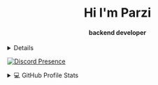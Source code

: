 <div align="center">
<h1 align="center">Hi I'm Parzi</h1>
<h4 align="center">backend developer
</h4>
</div>
<div align="center">
  <a href="https://parzi.dev/"></a>
</div>

<details>

<div>
  <samp>
    <h2 align="center">social</h2>
    <p align="center">
      <br/>
      <a href="https://twitter.com/parzidev" target="blank"><img align="center"
         src="https://img.shields.io/badge/twitter-%293462.svg?style=for-the-badge&logo=twitter&logoColor=white"
         alt="parzi" height="30"/></a>
      
    </p>
  
    
  </samp>
  
  
</div>
  
</details>


  [![Discord Presence](https://lanyard.cnrad.dev/api/1013951210035875882)](https://discord.com/users/1013951210035875882)



<details> 
  <summary>💻 GitHub Profile Stats</summary>
  <div>
    <h2 align="center"> 📊 Github stats </h2>
      <br/>
        <p align="center">
          <a href="https://github.com/1999AZZAR/">
          <img width="49.5%" src="https://github-readme-stats.vercel.app/api/top-langs/?username=parzi-dev&langs_count=6&theme=gruvbox&layout=compact&hide_border=true" />
      
  
  </div>    
</details>

